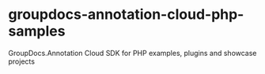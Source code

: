 # groupdocs-annotation-cloud-php-samples
 GroupDocs.Annotation Cloud SDK for PHP examples, plugins and showcase projects
